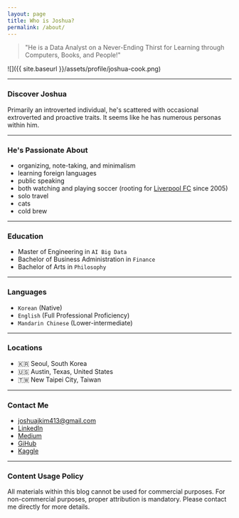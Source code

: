 ```yaml
---
layout: page
title: Who is Joshua?
permalink: /about/
---
```


> "He is a Data Analyst on a Never-Ending Thirst for Learning through Computers, Books, and People!"

![]({{ site.baseurl }}/assets/profile/joshua-cook.png)

---

### Discover Joshua

Primarily an introverted individual, he's scattered with occasional extroverted and proactive traits. It seems like he has numerous personas within him.

---

### He's Passionate About

* organizing, note-taking, and minimalism
* learning foreign languages
* public speaking
* both watching and playing soccer (rooting for [Liverpool FC](https://www.liverpoolfc.com/) since 2005)
* solo travel
* cats
* cold brew

---

### Education

* Master of Engineering in `AI Big Data`
* Bachelor of Business Administration in `Finance`
* Bachelor of Arts in `Philosophy`

---

### Languages

* `Korean` (Native)
* `English` (Full Professional Proficiency)
* `Mandarin Chinese` (Lower-intermediate)

---

### Locations

* 🇰🇷 Seoul, South Korea
* 🇺🇸 Austin, Texas, United States
* 🇹🇼 New Taipei City, Taiwan 

---

### Contact Me

* [joshuajkim413@gmail.com](mailto:joshuajkim413@gmail.com)
* [LinkedIn](https://www.linkedin.com/in/joshuajsk/)
* [Medium](https://joshua-data.medium.com)
* [GiHub](https://github.com/joshua-data)
* [Kaggle](https://www.kaggle.com/joshuajsk)

---

### Content Usage Policy

All materials within this blog cannot be used for commercial purposes. For non-commercial purposes, proper attribution is mandatory. Please contact me directly for more details.